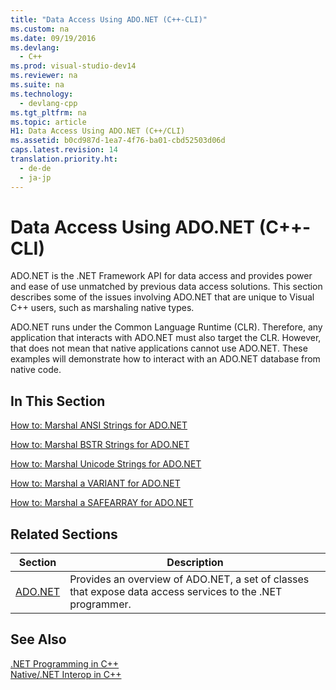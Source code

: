 ```yaml
---
title: "Data Access Using ADO.NET (C++-CLI)"
ms.custom: na
ms.date: 09/19/2016
ms.devlang: 
  - C++
ms.prod: visual-studio-dev14
ms.reviewer: na
ms.suite: na
ms.technology: 
  - devlang-cpp
ms.tgt_pltfrm: na
ms.topic: article
H1: Data Access Using ADO.NET (C++/CLI)
ms.assetid: b0cd987d-1ea7-4f76-ba01-cbd52503d06d
caps.latest.revision: 14
translation.priority.ht: 
  - de-de
  - ja-jp
---
```

# Data Access Using ADO.NET (C++-CLI)
ADO.NET is the .NET Framework API for data access and provides power and ease of use unmatched by previous data access solutions. This section describes some of the issues involving ADO.NET that are unique to Visual C++ users, such as marshaling native types.  
  
 ADO.NET runs under the Common Language Runtime (CLR). Therefore, any application that interacts with ADO.NET must also target the CLR. However, that does not mean that native applications cannot use ADO.NET. These examples will demonstrate how to interact with an ADO.NET database from native code.  
  
## In This Section  
 [How to: Marshal ANSI Strings for ADO.NET](../vs140/How-to--Marshal-ANSI-Strings-for-ADO.NET--C---CLI-.md)  
  
 [How to: Marshal BSTR Strings for ADO.NET](../Topic/How%20to:%20Marshal%20BSTR%20Strings%20for%20ADO.NET%20\(C++-CLI\).md)  
  
 [How to: Marshal Unicode Strings for ADO.NET](../Topic/How%20to:%20Marshal%20Unicode%20Strings%20for%20ADO.NET%20\(C++-CLI\).md)  
  
 [How to: Marshal a VARIANT for ADO.NET](../vs140/How-to--Marshal-a-VARIANT-for-ADO.NET--C---CLI-.md)  
  
 [How to: Marshal a SAFEARRAY for ADO.NET](../Topic/How%20to:%20Marshal%20a%20SAFEARRAY%20for%20ADO.NET%20\(C++-CLI\).md)  
  
## Related Sections  
  
|Section|Description|  
|-------------|-----------------|  
|[ADO.NET](assetId:///5b96ed06-9759-4966-a797-a1d5f6ee50ca)|Provides an overview of ADO.NET, a set of classes that expose data access services to the .NET programmer.|  
  
## See Also  
 [.NET Programming in C++](../vs140/.NET-Programming-with-C---CLI--Visual-C---.md)   
 [Native/.NET Interop in C++](../vs140/Native-and-.NET-Interoperability.md)